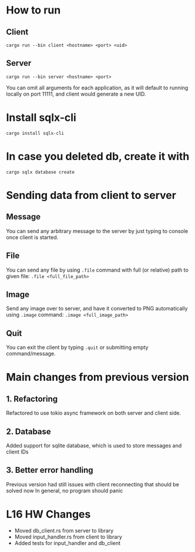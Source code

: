 # How to run
## Client
`cargo run --bin client <hostname> <port> <uid>`

## Server
`cargo run --bin server <hostname> <port>`

You can omit all arguments for each application, as it will default to running locally on port 11111, and client would generate a new UID.

# Install sqlx-cli
`cargo install sqlx-cli`

# In case you deleted db, create it with 
`cargo sqlx database create`

# Sending data from client to server
## Message
You can send any arbitrary message to the server by just typing to console once client is started.

## File
You can send any file by using `.file` command with full (or relative) path to given file:
`.file <full_file_path>`

## Image
Send any image over to server, and have it converted to PNG automatically using `.image` command:
`.image <full_image_path>`

## Quit
You can exit the client by typing `.quit` or submitting empty command/message.

# Main changes from previous version
## 1. Refactoring
Refactored to use tokio async framework on both server and client side.
## 2. Database
Added support for sqlite database, which is used to store messages and client IDs
## 3. Better error handling
Previous version had still issues with client reconnecting that should be solved now
In general, no program should panic

# L16 HW Changes
- Moved db_client.rs from server to library
- Moved input_handler.rs from client to library
- Added tests for input_handler and db_client